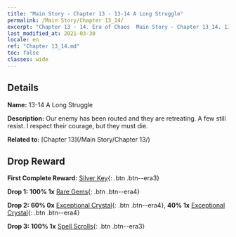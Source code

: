 ```yaml
---
title: "Main Story - Chapter 13 - 13-14 A Long Struggle"
permalink: /Main Story/Chapter 13_14/
excerpt: "Chapter 13 - 14. Era of Chaos  Main Story - Chapter 13_14. 13-14 A Long Struggle"
last_modified_at: 2021-03-30
locale: en
ref: "Chapter 13_14.md"
toc: false
classes: wide
---
```


## Details

 **Name:** 13-14 A Long Struggle

 **Description:** Our enemy has been routed and they are retreating. A few still resist. I respect their courage, but they must die.

 **Related to:** [Chapter 13](/Main Story/Chapter 13/)

## Drop Reward

 **First Complete Reward:** [Silver Key](/Items/con_693/){: .btn .btn--era3}

 **Drop 1:** **100% 1x** [Rare Gems](/Items/mat_44/){: .btn .btn--era4}

 **Drop 2:** **60% 0x** [Exceptional Crystal](/Items/mat_38/){: .btn .btn--era4}, **40% 1x** [Exceptional Crystal](/Items/mat_38/){: .btn .btn--era4}

 **Drop 3:** **100% 1x** [Spell Scrolls](/Items/con_694/){: .btn .btn--era3}

